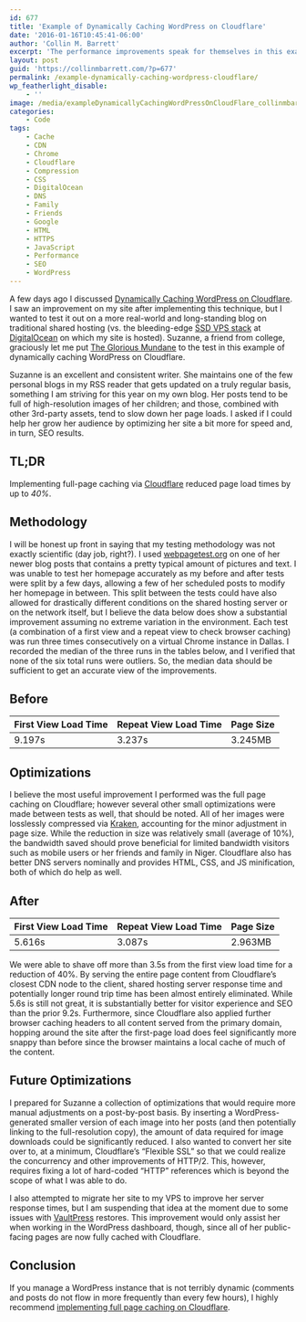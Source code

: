 ```yaml
---
id: 677
title: 'Example of Dynamically Caching WordPress on Cloudflare'
date: '2016-01-16T10:45:41-06:00'
author: 'Collin M. Barrett'
excerpt: 'The performance improvements speak for themselves in this example of dynamically caching WordPress on CloudFlare from a traditional shared hosting server.'
layout: post
guid: 'https://collinmbarrett.com/?p=677'
permalink: /example-dynamically-caching-wordpress-cloudflare/
wp_featherlight_disable:
    - ''
image: /media/exampleDynamicallyCachingWordPressOnCloudFlare_collinmbarrett.png
categories:
    - Code
tags:
    - Cache
    - CDN
    - Chrome
    - Cloudflare
    - Compression
    - CSS
    - DigitalOcean
    - DNS
    - Family
    - Friends
    - Google
    - HTML
    - HTTPS
    - JavaScript
    - Performance
    - SEO
    - WordPress
---
```


A few days ago I discussed [Dynamically Caching WordPress on Cloudflare](https://collinmbarrett.com/wordpress-cloudflare-dynamic-caching/). I saw an improvement on my site after implementing this technique, but I wanted to test it out on a more real-world and long-standing blog on traditional shared hosting (vs. the bleeding-edge [SSD VPS stack](https://github.com/collinbarrett/wp-vps-build-guide "wp-vps-build-guide - GitHub") at [DigitalOcean](https://www.digitalocean.com) on which my site is hosted). Suzanne, a friend from college, graciously let me put [The Glorious Mundane](https://www.suzannehines.org/ "Suzanne Hines") to the test in this example of dynamically caching WordPress on Cloudflare.

Suzanne is an excellent and consistent writer. She maintains one of the few personal blogs in my RSS reader that gets updated on a truly regular basis, something I am striving for this year on my own blog. Her posts tend to be full of high-resolution images of her children; and those, combined with other 3rd-party assets, tend to slow down her page loads. I asked if I could help her grow her audience by optimizing her site a bit more for speed and, in turn, SEO results.

## TL;DR

Implementing full-page caching via [Cloudflare](https://www.cloudflare.com/) reduced page load times by up to *40%*.

## Methodology

I will be honest up front in saying that my testing methodology was not exactly scientific (day job, right?). I used [webpagetest.org](https://www.webpagetest.org/) on one of her newer blog posts that contains a pretty typical amount of pictures and text. I was unable to test her homepage accurately as my before and after tests were split by a few days, allowing a few of her scheduled posts to modify her homepage in between. This split between the tests could have also allowed for drastically different conditions on the shared hosting server or on the network itself, but I believe the data below does show a substantial improvement assuming no extreme variation in the environment. Each test (a combination of a first view and a repeat view to check browser caching) was run three times consecutively on a virtual Chrome instance in Dallas. I recorded the median of the three runs in the tables below, and I verified that none of the six total runs were outliers. So, the median data should be sufficient to get an accurate view of the improvements.

## Before

| First View Load Time | Repeat View Load Time | Page Size |
|---|---|---|
| 9.197s | 3.237s | 3.245MB |

## Optimizations

I believe the most useful improvement I performed was the full page caching on Cloudflare; however several other small optimizations were made between tests as well, that should be noted. All of her images were losslessly compressed via [Kraken](https://kraken.io/?ref=0dc255f82a7e "Affiliate Link"), accounting for the minor adjustment in page size. While the reduction in size was relatively small (average of 10%), the bandwidth saved should prove beneficial for limited bandwidth visitors such as mobile users or her friends and family in Niger. Cloudflare also has better DNS servers nominally and provides HTML, CSS, and JS minification, both of which do help as well.

## After

| First View Load Time | Repeat View Load Time | Page Size |
|---|---|---|
| 5.616s | 3.087s | 2.963MB |

We were able to shave off more than 3.5s from the first view load time for a reduction of 40%. By serving the entire page content from Cloudflare’s closest CDN node to the client, shared hosting server response time and potentially longer round trip time has been almost entirely eliminated. While 5.6s is still not great, it is substantially better for visitor experience and SEO than the prior 9.2s. Furthermore, since Cloudflare also applied further browser caching headers to all content served from the primary domain, hopping around the site after the first-page load does feel significantly more snappy than before since the browser maintains a local cache of much of the content.

## Future Optimizations

I prepared for Suzanne a collection of optimizations that would require more manual adjustments on a post-by-post basis. By inserting a WordPress-generated smaller version of each image into her posts (and then potentially linking to the full-resolution copy), the amount of data required for image downloads could be significantly reduced. I also wanted to convert her site over to, at a minimum, Cloudflare’s “Flexible SSL” so that we could realize the concurrency and other improvements of HTTP/2. This, however, requires fixing a lot of hard-coded “HTTP” references which is beyond the scope of what I was able to do.

I also attempted to migrate her site to my VPS to improve her server response times, but I am suspending that idea at the moment due to some issues with [VaultPress](https://vaultpress.com/) restores. This improvement would only assist her when working in the WordPress dashboard, though, since all of her public-facing pages are now fully cached with Cloudflare.

## Conclusion

If you manage a WordPress instance that is not terribly dynamic (comments and posts do not flow in more frequently than every few hours), I highly recommend [implementing full page caching on Cloudflare](https://collinmbarrett.com/wordpress-cloudflare-dynamic-caching/ "Dynamically Caching WordPress on CloudFlare").
